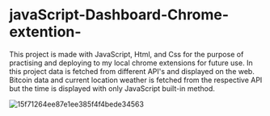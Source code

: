 # javaScript-Dashboard-Chrome-extention-
This project is made with JavaScript, Html, and Css for the purpose of practising and deploying to my local chrome extensions for future use.
In this project data is fetched from different API's and displayed on the web. Bitcoin data and current location weather is fetched from the 
respective API but the time is displayed with only JavaScript built-in method.

![15f71264ee87e1ee385f4f4bede34563](https://user-images.githubusercontent.com/71040758/183469777-a92f2d19-634d-4311-81db-0ffeac36a575.jpg)
